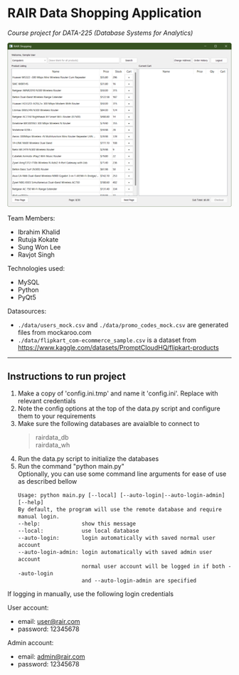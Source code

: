 # RAIR Data Shopping Application
_Course project for DATA-225 (Database Systems for Analytics)_

![Homescreen](./screen.png)

Team Members:
- Ibrahim Khalid
- Rutuja Kokate
- Sung Won Lee
- Ravjot Singh

Technologies used:
- MySQL
- Python
- PyQt5

Datasources:
- `./data/users_mock.csv` and `./data/promo_codes_mock.csv` are generated files from mockaroo.com 
- `./data/flipkart_com-ecommerce_sample.csv` is a dataset from https://www.kaggle.com/datasets/PromptCloudHQ/flipkart-products

---

## Instructions to run project
1. Make a copy of 'config.ini.tmp' and name it 'config.ini'. Replace with relevant credentials
2. Note the config options at the top of the data.py script and configure them to your requirements
3. Make sure the following databases are avaialble to connect to
    > rairdata_db  
    > rairdata_wh  
4. Run the data.py script to initialize the databases
5. Run the command "python main.py"  
   Optionally, you can use some command line arguments for ease of use as described bellow  
   ```
   Usage: python main.py [--local] [--auto-login|--auto-login-admin] [--help]
   By default, the program will use the remote database and require manual login.
   --help:             show this message
   --local:            use local database
   --auto-login:       login automatically with saved normal user account
   --auto-login-admin: login automatically with saved admin user account
                       normal user account will be logged in if both --auto-login 
                       and --auto-login-admin are specified
   ```

If logging in manually, use the following login credentials

User account:
- email: user@rair.com
- password: 12345678

Admin account:
- email: admin@rair.com
- password: 12345678

